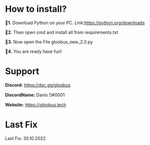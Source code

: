 # How to install?
🔹**1.** Download Python on your PC.   Link:https://python.org/downloads

🔹**2.** Then open cmd and install all from requirements.txt

🔹**3.** Now open the File gloobus_new_2.0.py

🔹**4.** You are ready have fun!

# Support
**Discord:** https://dsc.gg/gloobus

**DiscordName:** Danis ⅁#0001

**Website:** https://gloobus.tech

# Last Fix
Last Fix: 30.10.2022
